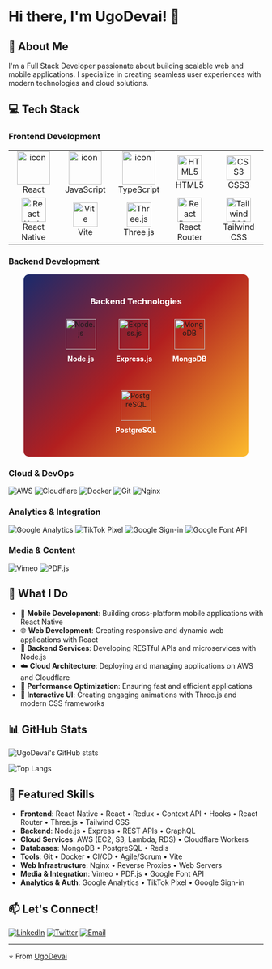 # Hi there, I'm UgoDevai! 👋

## 🚀 About Me
I'm a Full Stack Developer passionate about building scalable web and mobile applications. I specialize in creating seamless user experiences with modern technologies and cloud solutions.

## 💻 Tech Stack

### Frontend Development
<div align="center">
  <table>
    <tr>
      <td align="center" width="96">
        <img src="https://techstack-generator.vercel.app/react-icon.svg" alt="icon" width="65" height="65" />
        <br>React
      </td>
      <td align="center" width="96">
        <img src="https://techstack-generator.vercel.app/js-icon.svg" alt="icon" width="65" height="65" />
        <br>JavaScript
      </td>
      <td align="center" width="96">
        <img src="https://techstack-generator.vercel.app/ts-icon.svg" alt="icon" width="65" height="65" />
        <br>TypeScript
      </td>
      <td align="center" width="96">
        <img src="https://skillicons.dev/icons?i=html" width="48" height="48" alt="HTML5" />
        <br>HTML5
      </td>
      <td align="center" width="96">
        <img src="https://skillicons.dev/icons?i=css" width="48" height="48" alt="CSS3" />
        <br>CSS3
      </td>
    </tr>
    <tr>
      <td align="center" width="96">
        <img src="https://skillicons.dev/icons?i=react" width="48" height="48" alt="React Native" />
        <br>React Native
      </td>
      <td align="center" width="96">
        <img src="https://skillicons.dev/icons?i=vite" width="48" height="48" alt="Vite" />
        <br>Vite
      </td>
      <td align="center" width="96">
        <img src="https://skillicons.dev/icons?i=threejs" width="48" height="48" alt="Three.js" />
        <br>Three.js
      </td>
      <td align="center" width="96">
        <img src="https://cdn.jsdelivr.net/gh/devicons/devicon/icons/react/react-original.svg" width="48" height="48" alt="React Router" />
        <br>React Router
      </td>
      <td align="center" width="96">
        <img src="https://skillicons.dev/icons?i=tailwind" width="48" height="48" alt="Tailwind CSS" />
        <br>Tailwind CSS
      </td>
    </tr>
  </table>
</div>

### Backend Development
<div align="center">
  <div style="width: 80%; padding: 20px; background: linear-gradient(135deg, #1a2a6c, #b21f1f, #fdbb2d); border-radius: 10px; margin: 0 auto;">
    <h3 style="color: white; text-align: center; margin-bottom: 15px;">Backend Technologies</h3>
    <div style="display: flex; justify-content: center; gap: 20px; flex-wrap: wrap; flex-direction: row;">
      <div style="text-align: center; padding: 10px;">
        <img src="https://skillicons.dev/icons?i=nodejs" width="60" height="60" alt="Node.js" />
        <p style="color: white; margin-top: 10px; font-weight: bold;">Node.js</p>
      </div>
      <div style="text-align: center; padding: 10px;">
        <img src="https://skillicons.dev/icons?i=express" width="60" height="60" alt="Express.js" />
        <p style="color: white; margin-top: 10px; font-weight: bold;">Express.js</p>
      </div>
      <div style="text-align: center; padding: 10px;">
        <img src="https://skillicons.dev/icons?i=mongodb" width="60" height="60" alt="MongoDB" />
        <p style="color: white; margin-top: 10px; font-weight: bold;">MongoDB</p>
      </div>
      <div style="text-align: center; padding: 10px;">
        <img src="https://skillicons.dev/icons?i=postgres" width="60" height="60" alt="PostgreSQL" />
        <p style="color: white; margin-top: 10px; font-weight: bold;">PostgreSQL</p>
      </div>
    </div>
  </div>
</div>

### Cloud & DevOps
![AWS](https://img.shields.io/badge/AWS-FF9900?style=for-the-badge&logo=amazonaws&logoColor=white)
![Cloudflare](https://img.shields.io/badge/Cloudflare-F38020?style=for-the-badge&logo=Cloudflare&logoColor=white)
![Docker](https://img.shields.io/badge/Docker-2496ED?style=for-the-badge&logo=docker&logoColor=white)
![Git](https://img.shields.io/badge/Git-E44C30?style=for-the-badge&logo=git&logoColor=white)
![Nginx](https://img.shields.io/badge/Nginx-009639?style=for-the-badge&logo=nginx&logoColor=white)

### Analytics & Integration
![Google Analytics](https://img.shields.io/badge/Google_Analytics-E37400?style=for-the-badge&logo=google-analytics&logoColor=white)
![TikTok Pixel](https://img.shields.io/badge/TikTok_Pixel-000000?style=for-the-badge&logo=tiktok&logoColor=white)
![Google Sign-in](https://img.shields.io/badge/Google_Sign--in-4285F4?style=for-the-badge&logo=google&logoColor=white)
![Google Font API](https://img.shields.io/badge/Google_Font_API-4285F4?style=for-the-badge&logo=google-fonts&logoColor=white)

### Media & Content
![Vimeo](https://img.shields.io/badge/Vimeo-1AB7EA?style=for-the-badge&logo=vimeo&logoColor=white)
![PDF.js](https://img.shields.io/badge/PDF.js-FF0000?style=for-the-badge&logo=adobe-acrobat-reader&logoColor=white)

## 🔧 What I Do

- 📱 **Mobile Development**: Building cross-platform mobile applications with React Native
- 🌐 **Web Development**: Creating responsive and dynamic web applications with React
- 🔧 **Backend Services**: Developing RESTful APIs and microservices with Node.js
- ☁️ **Cloud Architecture**: Deploying and managing applications on AWS and Cloudflare
- 🚀 **Performance Optimization**: Ensuring fast and efficient applications
- 🎨 **Interactive UI**: Creating engaging animations with Three.js and modern CSS frameworks

## 📊 GitHub Stats

![UgoDevai's GitHub stats](https://github-readme-stats.vercel.app/api?username=UgoDevai&show_icons=true&theme=dark)

![Top Langs](https://github-readme-stats.vercel.app/api/top-langs/?username=UgoDevai&layout=compact&theme=dark)

## 🌟 Featured Skills

- **Frontend**: React Native • React • Redux • Context API • Hooks • React Router • Three.js • Tailwind CSS
- **Backend**: Node.js • Express • REST APIs • GraphQL
- **Cloud Services**: AWS (EC2, S3, Lambda, RDS) • Cloudflare Workers
- **Databases**: MongoDB • PostgreSQL • Redis
- **Tools**: Git • Docker • CI/CD • Agile/Scrum • Vite
- **Web Infrastructure**: Nginx • Reverse Proxies • Web Servers
- **Media & Integration**: Vimeo • PDF.js • Google Font API
- **Analytics & Auth**: Google Analytics • TikTok Pixel • Google Sign-in

## 📫 Let's Connect!

[![LinkedIn](https://img.shields.io/badge/LinkedIn-0077B5?style=for-the-badge&logo=linkedin&logoColor=white)](https://linkedin.com/in/your-profile)
[![Twitter](https://img.shields.io/badge/Twitter-1DA1F2?style=for-the-badge&logo=twitter&logoColor=white)](https://twitter.com/your-handle)
[![Email](https://img.shields.io/badge/Email-D14836?style=for-the-badge&logo=gmail&logoColor=white)](mailto:your-email@example.com)

---

⭐️ From [UgoDevai](https://github.com/UgoDevai)
